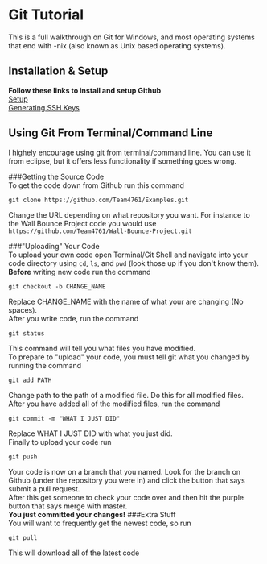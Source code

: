 Git Tutorial
========

This is a full walkthrough on Git for Windows, and most operating systems that end with -nix (also known as Unix based operating systems).

Installation & Setup
------------
**Follow these links to install and setup Github**  
[Setup](https://help.github.com/articles/set-up-git/)  
[Generating SSH Keys](https://help.github.com/articles/generating-ssh-keys/)  

Using Git From Terminal/Command Line
------------
I highely encourage using git from terminal/command line. You can use it from eclipse, but it offers less functionality if something goes wrong.  
  
###Getting the Source Code  
To get the code down from Github run this command  
```
git clone https://github.com/Team4761/Examples.git
```
Change the URL depending on what repository you want. For instance to the Wall Bounce Project code you would use `https://github.com/Team4761/Wall-Bounce-Project.git`  
  
###"Uploading" Your Code  
To upload your own code open Terminal/Git Shell and navigate into your code directory using `cd`, `ls`, and `pwd` (look those up if you don't know them).  
**Before** writing new code run the command  
```
git checkout -b CHANGE_NAME
```
Replace CHANGE_NAME with the name of what your are changing (No spaces).  
After you write code, run the command  
```
git status
```
This command will tell you what files you have modified.  
To prepare to "upload" your code, you must tell git what you changed by running the command  
```
git add PATH
```
Change path to the path of a modified file. Do this for all modified files.  
After you have added all of the modified files, run the command  
```
git commit -m "WHAT I JUST DID"
```
Replace WHAT I JUST DID with what you just did.  
Finally to upload your code run  
```
git push
```
Your code is now on a branch that you named. Look for the branch on Github (under the repository you were in) and click the button that says submit a pull request.  
After this get someone to check your code over and then hit the purple button that says merge with master.  
**You just committed your changes!**
###Extra Stuff  
You will want to frequently get the newest code, so run
```
git pull
```
This will download all of the latest code
